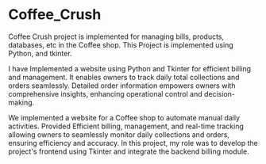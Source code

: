 # Coffee_Crush

Coffee Crush project is implemented for managing bills, products, databases, etc in the Coffee shop.
This Project is implemented using Python, and tkinter.


I have Implemented a website using Python and Tkinter for efficient billing and management. It enables owners to track daily total collections and orders seamlessly. Detailed order information empowers owners with comprehensive insights, enhancing operational control and decision-making.  

We implemented a website for a Coffee shop to automate manual daily activities.
Provided Efficient billing, management, and real-time tracking allowing owners to seamlessly monitor daily collections and orders, ensuring efficiency and accuracy.
In this project, my role was to develop the project's frontend using Tkinter and integrate the backend billing module.
 


